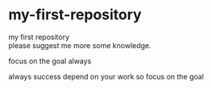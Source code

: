 # my-first-repository
my first repository <br>
please suggest me more some knowledge.

focus on the goal always

always success depend on your work so focus on the goal